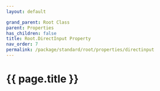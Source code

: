 ```yaml
---
layout: default

grand_parent: Root Class
parent: Properties
has_children: false
title: Root.DirectInput Property
nav_order: 7
permalink: /package/standard/root/properties/directinput
---
```

# {{ page.title }}
